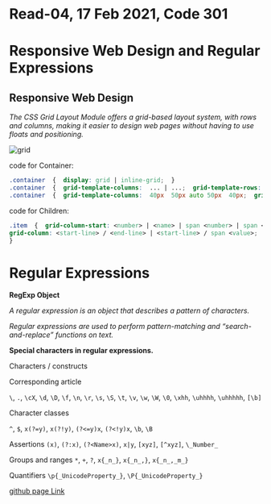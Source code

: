 # Read-04, 17 Feb 2021, Code 301

# Responsive Web Design and Regular Expressions

## Responsive Web Design

_The CSS Grid Layout Module offers a grid-based layout system, with rows and columns, making it easier to design web pages without having to use floats and positioning._

![grid](https://devopedia.org/images/article/179/2142.1559055827.jpg)

code for Container:
```css
.container  {  display: grid | inline-grid;  }
.container  {  grid-template-columns:  ... | ...;  grid-template-rows:  ... | ...;  }
.container  {  grid-template-columns:  40px  50px auto 50px  40px;  grid-template-rows:  25%  100px auto;  }
```

code for Children:
```css
.item  {  grid-column-start: <number> | <name> | span <number> | span <name> | auto;  grid-column-end: <number> | <name> | span <number> | span <name> | auto;  grid-row-start: <number> | <name> | span <number> | span <name> | auto;  grid-row-end: <number> | <name> | span <number> | span <name> | auto;  
grid-column: <start-line> / <end-line> | <start-line> / span <value>;  grid-row: <start-line> / <end-line> | <start-line> / span <value>;
}
```

# Regular Expressions

**RegExp Object**

_A regular expression is an object that describes a pattern of characters._

_Regular expressions are used to perform pattern-matching and “search-and-replace” functions on text._

**Special characters in regular expressions.**

Characters / constructs

Corresponding article

`\`,  `.`,  `\cX`,  `\d`,  `\D`,  `\f`,  `\n`,  `\r`,  `\s`,  `\S`,  `\t`,  `\v`,  `\w`,  `\W`,  `\0`,  `\xhh`,  `\uhhhh`,  `\uhhhhh`,  `[\b]`

Character classes

`^`,  `$`,  `x(?=y)`,  `x(?!y)`,  `(?<=y)x`,  `(?<!y)x`,  `\b`,  `\B`

Assertions
`(x)`,  `(?:x)`,  `(?<Name>x)`, `x|y`,  `[xyz]`,  `[^xyz]`,  `\_Number_`

Groups and ranges
`*`,  `+`,  `?`,  `x{_n_}`,  `x{_n_,}`,  `x{_n_,_m_}`

Quantifiers
`\p{_UnicodeProperty_}`,  `\P{_UnicodeProperty_}`

[github page Link](https://omar-tarawneh.github.io/reading-notes/reading-notes-code301/read-04)
